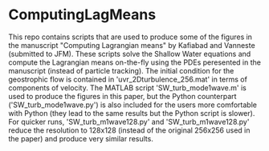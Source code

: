 # ComputingLagMeans

This repo contains scripts that are used to produce some of the figures in the manuscript "Computing Lagrangian means" by Kafiabad and Vanneste (submitted to JFM).
These scripts solve the Shallow Water equations and compute the Lagrangian means on-the-fly using the PDEs peresented in the manuscript (instead of particle tracking). The initial condition for the geostrophic flow is contained in 'uvr_2Dturbulence_256.mat' in terms of components of velocity.
The MATLAB script 'SW_turb_mode1wave.m' is used to produce the figures in this paper, but the Python counterpart ('SW_turb_mode1wave.py') is also included for the users more comfortable with Python (they lead to the same results but the Python script is slower).
For quicker runs, 'SW_turb_m1wave128.py' and 'SW_turb_m1wave128.py' reduce the resolution to 128x128 (instead of the original 256x256 used in the paper) and produce very similar results.
